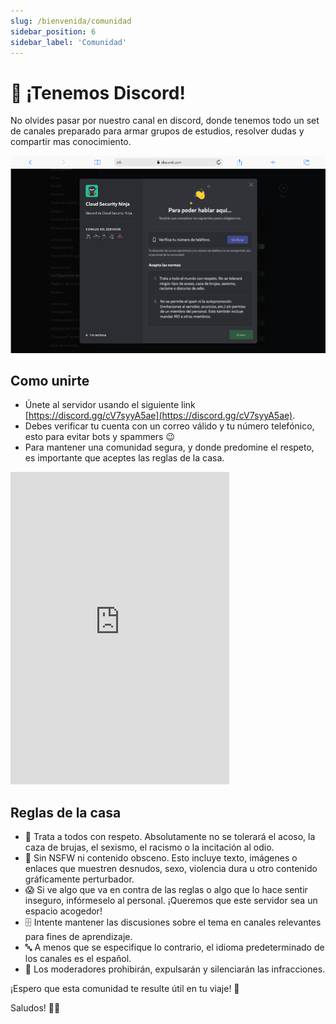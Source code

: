 ```yaml
---
slug: /bienvenida/comunidad
sidebar_position: 6
sidebar_label: 'Comunidad'
---
```


# 🎊 ¡Tenemos Discord!
No olvides pasar por nuestro canal en discord, donde tenemos todo un set de canales preparado para armar grupos de estudios, resolver dudas y compartir mas conocimiento.

![Discord Description](./img/discord.png)

## Como unirte
* Únete al servidor usando el siguiente link [https://discord.gg/cV7syyA5ae](https://discord.gg/cV7syyA5ae).
* Debes verificar tu cuenta con un correo válido y tu número telefónico, esto para evitar bots y spammers 😉
* Para mantener una comunidad segura, y donde predomine el respeto, es importante que aceptes las reglas de la casa.

<iframe src="https://discord.com/widget?id=1143323924172652705&theme=dark" width="350" height="500" allowtransparency="true" frameborder="0" sandbox="allow-popups allow-popups-to-escape-sandbox allow-same-origin allow-scripts"></iframe>

## Reglas de la casa
* 🙇 Trata a todos con respeto. Absolutamente no se tolerará el acoso, la caza de brujas, el sexismo, el racismo o la incitación al odio.
* 🔞 Sin NSFW ni contenido obsceno. Esto incluye texto, imágenes o enlaces que muestren desnudos, sexo, violencia dura u otro contenido gráficamente perturbador.
* 😱 Si ve algo que va en contra de las reglas o algo que lo hace sentir inseguro, infórmeselo al personal. ¡Queremos que este servidor sea un espacio acogedor!
* 🗄️ Intente mantener las discusiones sobre el tema en canales relevantes para fines de aprendizaje.
* 🔤 A menos que se especifique lo contrario, el idioma predeterminado de los canales es el español.
* 🚫 Los moderadores prohibirán, expulsarán y silenciarán las infracciones.

¡Espero que esta comunidad te resulte útil en tu viaje! 🚀

Saludos! 🤜🤛

